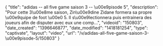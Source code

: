 {
    "title": "adidas -- all five game saison 3 -- \u00e9pisode 5",
    "description": "Pour cette 3\u00e8me saison, Zin\u00e9dine Zidane formera sa propre \u00e9quipe de foot \u00e0 5. Il s\u00e9lectionnera puis entrainera des joueurs afin de disputer avec eux une comp...",
    "videoid": "150803",
    "date_created": "1396646877",
    "date_modified": "1418181254",
    "type": "captivate",
    "layout": "video",
    "url": "\/v\/adidas-all-five-game-saison-3-\u00e9pisode-5\/150803"
}